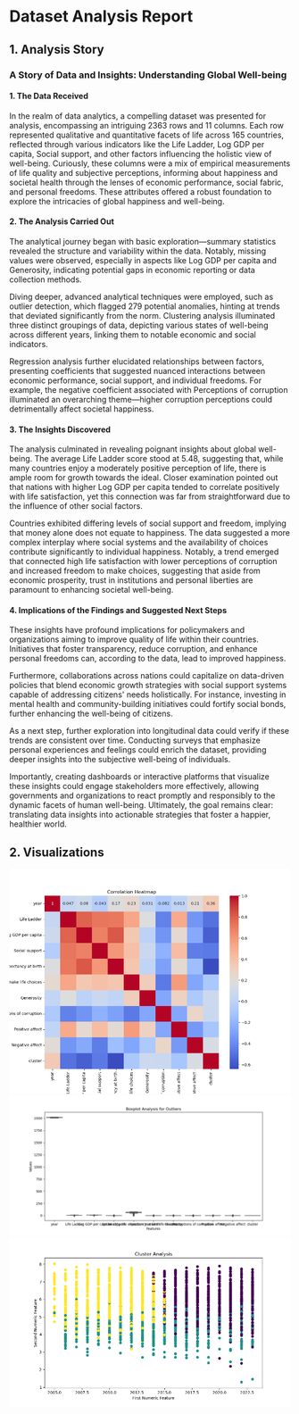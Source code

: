 # Dataset Analysis Report

## 1. Analysis Story
### A Story of Data and Insights: Understanding Global Well-being

#### 1. The Data Received
In the realm of data analytics, a compelling dataset was presented for analysis, encompassing an intriguing 2363 rows and 11 columns. Each row represented qualitative and quantitative facets of life across 165 countries, reflected through various indicators like the Life Ladder, Log GDP per capita, Social support, and other factors influencing the holistic view of well-being. Curiously, these columns were a mix of empirical measurements of life quality and subjective perceptions, informing about happiness and societal health through the lenses of economic performance, social fabric, and personal freedoms. These attributes offered a robust foundation to explore the intricacies of global happiness and well-being.

#### 2. The Analysis Carried Out
The analytical journey began with basic exploration—summary statistics revealed the structure and variability within the data. Notably, missing values were observed, especially in aspects like Log GDP per capita and Generosity, indicating potential gaps in economic reporting or data collection methods. 

Diving deeper, advanced analytical techniques were employed, such as outlier detection, which flagged 279 potential anomalies, hinting at trends that deviated significantly from the norm. Clustering analysis illuminated three distinct groupings of data, depicting various states of well-being across different years, linking them to notable economic and social indicators.

Regression analysis further elucidated relationships between factors, presenting coefficients that suggested nuanced interactions between economic performance, social support, and individual freedoms. For example, the negative coefficient associated with Perceptions of corruption illuminated an overarching theme—higher corruption perceptions could detrimentally affect societal happiness.

#### 3. The Insights Discovered
The analysis culminated in revealing poignant insights about global well-being. The average Life Ladder score stood at 5.48, suggesting that, while many countries enjoy a moderately positive perception of life, there is ample room for growth towards the ideal. Closer examination pointed out that nations with higher Log GDP per capita tended to correlate positively with life satisfaction, yet this connection was far from straightforward due to the influence of other social factors.

Countries exhibited differing levels of social support and freedom, implying that money alone does not equate to happiness. The data suggested a more complex interplay where social systems and the availability of choices contribute significantly to individual happiness. Notably, a trend emerged that connected high life satisfaction with lower perceptions of corruption and increased freedom to make choices, suggesting that aside from economic prosperity, trust in institutions and personal liberties are paramount to enhancing societal well-being.

#### 4. Implications of the Findings and Suggested Next Steps
These insights have profound implications for policymakers and organizations aiming to improve quality of life within their countries. Initiatives that foster transparency, reduce corruption, and enhance personal freedoms can, according to the data, lead to improved happiness. 

Furthermore, collaborations across nations could capitalize on data-driven policies that blend economic growth strategies with social support systems capable of addressing citizens' needs holistically. For instance, investing in mental health and community-building initiatives could fortify social bonds, further enhancing the well-being of citizens.

As a next step, further exploration into longitudinal data could verify if these trends are consistent over time. Conducting surveys that emphasize personal experiences and feelings could enrich the dataset, providing deeper insights into the subjective well-being of individuals. 

Importantly, creating dashboards or interactive platforms that visualize these insights could engage stakeholders more effectively, allowing governments and organizations to react promptly and responsibly to the dynamic facets of human well-being. Ultimately, the goal remains clear: translating data insights into actionable strategies that foster a happier, healthier world.

## 2. Visualizations
![correlation_heatmap](correlation_heatmap.png)
![outlier_boxplot](outlier_boxplot.png)
![cluster_analysis](cluster_analysis.png)

